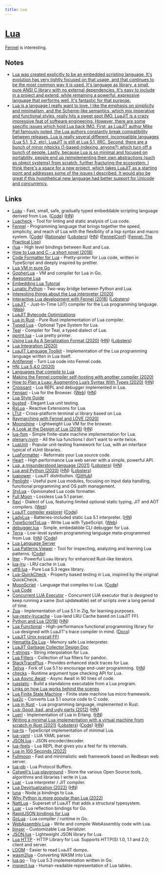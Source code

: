 ```yaml
---
title: Lua
---
```


# [Lua](https://www.lua.org)

[Fennel](https://github.com/bakpakin/Fennel) is interesting.

## Notes

- [Lua was created explicitly to be an embedded scripting language. It's evolution has very tightly focused on that usage, and that continues to be the most common way it is used. It's language as library, a small, pure ANSI C library with no external dependencies. It's easy to include in a project and extend, while remaining a powerful, expressive language that performs well. It's fantastic for that purpose.](https://www.reddit.com/r/lua/comments/hg9g3p/if_someone_asks_me_why_lua_i_show_him_this_link/)
- [Lua is a language I really want to love. I like the emphasis on simplicity and minimalism, and the Scheme-like semantics, which mix imperative and functional styles, really hits a sweet spot IMO. LuaJIT is a crazy impressive feat of software engineering. However, there are some specific issues which hold Lua back IMO. First, as LuaJIT author Mike Pall famously noted, the Lua authors constantly break compatibility between releases. Lua is really several different, incompatible languages (Lua 5.1, 5.2, etc). LuaJIT is still at Lua 5.1, IIRC. Second, there are a bunch of minor nitpicks (1-based-indexing, anyone?) which turn off a bunch of people. Lastly, because Lua is so minimal and focused on portability, people end up reimplementing their own abstractions (such as object systems) from scratch, further fracturing the ecosystem. I think there's a space for a new project, which takes LuaJIT as a starting point and addresses some of the issues I described. It would also be great if this hypothetical new language had better support for Unicode and concurrency.](https://news.ycombinator.com/item?id=23851393)

## Links

- [Luau](https://luau-lang.org/) - Fast, small, safe, gradually typed embeddable scripting language derived from Lua. ([Code](https://github.com/Roblox/luau)) ([HN](https://news.ycombinator.com/item?id=29097692))
- [Luacheck](https://github.com/luarocks/luacheck) - Tool for linting and static analysis of Lua code.
- [Fennel](https://fennel-lang.org/) - Programming language that brings together the speed, simplicity, and reach of Lua with the flexibility of a lisp syntax and macro system. ([Code](https://github.com/bakpakin/Fennel)) ([Rationale](https://fennel-lang.org/rationale)) ([Lobsters](https://lobste.rs/s/6bphbw/fennel_programming_language_rationale)) ([HN](https://news.ycombinator.com/item?id=24390904)) ([FennelConf](https://conf.fennel-lang.org/)) ([Fennel: The Practical Lisp](https://www.mattroelle.com/fennel-the-practical-lisp))
- [rlua](https://github.com/kyren/rlua) - High level bindings between Rust and Lua.
- [How to Lua and C - a short novel (2018)](https://sepisoad.com/blog/how%20to%20lua%20and%20c%20-%20a%20short%20novel.html)
- [Code Formatter for Lua](https://github.com/trixnz/lua-fmt) - Pretty-printer for Lua code, written in TypeScript and deeply inspired by prettier.
- [Lua VM in pure Go](https://github.com/Shopify/go-lua)
- [GopherLua](https://github.com/yuin/gopher-lua) - VM and compiler for Lua in Go.
- [Awesome Lua](https://github.com/LewisJEllis/awesome-lua)
- [Embedding Lua Tutorial](https://github.com/davepoo/EmbeddingLuaTutorial)
- [Lunatic Python](https://github.com/bastibe/lunatic-python) - Two-way bridge between Python and Lua.
- [Interesting things about the Lua interpreter (2020)](https://thesephist.com/posts/lua/)
- [Interactive Lua development with Fennel (2018)](https://technomancy.us/189) ([Lobsters](https://lobste.rs/s/1xlmb3/interactive_lua_development_with_fennel))
- [LuaJIT](https://github.com/LuaJIT/LuaJIT) - Just-In-Time (JIT) compiler for the Lua programming language. ([Web](http://luajit.org/))
- [LuaJIT Bytecode Optimizations](http://wiki.luajit.org/Optimizations)
- [Lua in Rust](https://github.com/lonng/lua-rs) - Pure Rust implementation of Lua compiler.
- [Typed Lua](https://github.com/andremm/typedlua) - Optional Type System for Lua.
- [Teal](https://github.com/teal-language/tl) - Compiler for Teal, a typed dialect of Lua.
- [pprint.lua](https://github.com/jagt/pprint.lua) - Lua pretty printer.
- [Using Lua As A Serialization Format (2020)](https://mkhan45.github.io/2020/06/16/using-lua-as-a-serialization-format.html) ([HN](https://news.ycombinator.com/item?id=23539332)) ([Lobsters](https://lobste.rs/s/dttksl/using_lua_as_serialization_format))
- [Lua Integration (2020)](https://mkhan45.github.io/2020/06/12/lua-integration.html)
- [LuaJIT Language Toolkit](https://github.com/franko/luajit-lang-toolkit) - Implementation of the Lua programming language written in Lua itself.
- [Antifennel](https://git.sr.ht/~technomancy/antifennel) - Turn Lua code into Fennel code.
- [HN: Lua 5.4.0 (2020)](https://news.ycombinator.com/item?id=23686297)
- [Languages that compile to Lua](https://github.com/hengestone/lua-languages)
- [Making the Fennel compiler self-hosting with another compiler (2020)](https://technomancy.us/192)
- [How to Plan a Luau: Augmenting Lua’s Syntax With Types (2020)](https://medium.com/roblox-tech-blog/how-to-plan-a-luau-augmenting-luas-syntax-with-types-7751a790f0d8) ([HN](https://news.ycombinator.com/item?id=24448364))
- [Croissant](https://github.com/giann/croissant) - Lua REPL and debugger implemented in Lua.
- [Fengari](https://github.com/fengari-lua/fengari) - Lua for the Browser. ([Web](https://fengari.io/)) ([HN](https://news.ycombinator.com/item?id=30404104))
- [Lua Style Guide](https://github.com/Olivine-Labs/lua-style-guide)
- [busted](https://github.com/Olivine-Labs/busted) - Elegant Lua unit testing.
- [RxLua](https://github.com/bjornbytes/RxLua) - Reactive Extensions for Lua.
- [LTUI](https://github.com/tboox/ltui) - Cross-platform terminal ui library based on Lua.
- [Raymarching with Fennel and LÖVE (2020)](https://andreyorst.gitlab.io/posts/2020-10-15-raymarching-with-fennel-and-love/)
- [Moonshine](https://github.com/gamesys/moonshine) - Lightweight Lua VM for the browser.
- [A Look at the Design of Lua (2018)](https://cacm.acm.org/magazines/2018/11/232214-a-look-at-the-design-of-lua/fulltext) ([HN](https://news.ycombinator.com/item?id=18327661))
- [lua-fsm](https://github.com/unindented/lua-fsm) - Simple finite-state machine implementation for Lua.
- [plenary.nvim](https://github.com/nvim-lua/plenary.nvim) - All the lua functions I don't want to write twice.
- [LuaUnit](https://github.com/bluebird75/luaunit) - Popular unit-testing framework for Lua, with an interface typical of xUnit libraries.
- [LuaFormatter](https://github.com/Koihik/LuaFormatter) - Reformats your Lua source code.
- [Heart](https://github.com/Hyperspace-Logistics/heart) - High performance Lua web server with a simple, powerful API.
- [Lua, a misunderstood language (2021)](https://andregarzia.com/2021/01/lua-a-misunderstood-language.html) ([Lobsters](https://lobste.rs/s/novtvd/lua_misunderstood_language)) ([HN](https://news.ycombinator.com/item?id=25796852))
- [Lua and Python (2020)](https://lwn.net/Articles/812122/) ([HN](https://news.ycombinator.com/item?id=25794374)) ([Lobsters](https://lobste.rs/s/2lpxqj/lua_python))
- [luapower](https://luapower.com/) - LuaJIT distribution. ([GitHub](https://github.com/luapower))
- [Penlight](https://github.com/lunarmodules/Penlight) - Useful pure Lua modules, focusing on input data handling, functional programming and OS path management.
- [StyLua](https://github.com/JohnnyMorganz/StyLua) - Opinionated Lua code formatter.
- [Full Moon](https://github.com/Kampfkarren/full-moon) - Lossless Lua 5.1 parser.
- [Ravi](https://github.com/dibyendumajumdar/ravi) - Dialect of Lua, featuring limited optional static typing, JIT and AOT compilers. ([Web](http://ravilang.github.io/))
- [LuaJIT compiler explorer](https://luajit.me/) ([Code](https://github.com/rapidlua/luajit.me))
- [LadyLua](https://github.com/tongson/LadyLua) - Batteries-included static Lua 5.1 interpreter. ([HN](https://news.ycombinator.com/item?id=26738006))
- [TypeScriptToLua](https://github.com/TypeScriptToLua/TypeScriptToLua) - Write Lua with TypeScript. ([Web](https://typescripttolua.github.io/))
- [debugger.lua](https://github.com/slembcke/debugger.lua) - Simple, embedabble CLI debugger for Lua.
- [Terra](https://terralang.org/) - Low-level system programming language meta-programmed from Lua. ([HN](https://news.ycombinator.com/item?id=27334065)) ([Code](https://github.com/terralang/terra))
- [Lua Language Server](https://github.com/sumneko/lua-language-server)
- [Lua Patterns Viewer](https://gitspartv.github.io/lua-patterns/) - Tool for inspecting, analyzing and learning Lua patterns. ([Code](https://github.com/GitSparTV/lua-patterns))
- [liter](https://github.com/ok-nick/liter) - Powerful Luau library for enhanced Rust-like iterators.
- [lua-lru](https://github.com/starius/lua-lru) - LRU cache in Lua.
- [utf8.lua](https://github.com/Stepets/utf8.lua) - Pure Lua 5.3 regex library.
- [Lua-QuickCheck](https://github.com/luc-tielen/lua-quickcheck) - Property based testing in Lua, inspired by the original QuickCheck.
- [MoonScript](https://moonscript.org/) - Language that compiles to Lua. ([Code](https://github.com/leafo/moonscript))
- [Lua Code](https://github.com/lua/lua)
- [Concurrent LUA Executor](https://github.com/kelindar/lua) - Concurrent LUA executor that is designed to keep running a same (but updateable) set of scripts over a long period of time.
- [Zua](https://github.com/squeek502/zua) - Implementation of Lua 5.1 in Zig, for learning purposes.
- [lua-resty-lrucache](https://github.com/openresty/lua-resty-lrucache) - Lua-land LRU Cache based on LuaJIT FFI.
- [Python and Lua (2019)](https://brmmm3.github.io/posts/2019/07/28/python_and_lua/) ([HN](https://news.ycombinator.com/item?id=28814141))
- [Lua Functional](https://github.com/luafun/luafun) - High-performance functional programming library for Lua designed with LuaJIT's trace compiler in mind. ([Docs](https://luafun.github.io/))
- [LuaJIT Unix syscall FFI](https://github.com/justincormack/ljsyscall)
- [Hematita Da Lua](https://github.com/danii/hematita) - Memory safe Lua interpreter.
- [LuaJIT Garbage Collector Design Doc](http://wiki.luajit.org/New-Garbage-Collector)
- [f-strings](https://github.com/hishamhm/f-strings) - String interpolation for Lua.
- [Lua Filters](https://github.com/pandoc/lua-filters) - Collection of lua filters for pandoc.
- [StackTracePlus](https://github.com/ignacio/StackTracePlus) - Provides enhanced stack traces for Lua.
- [Teliva](https://github.com/akkartik/teliva) - Fork of Lua 5.1 to encourage end-user programming. ([HN](https://news.ycombinator.com/item?id=29231563))
- [checks](https://github.com/fab13n/checks) - Runtime argument type checking API for Lua.
- [Lua Async Await](https://github.com/ms-jpq/lua-async-await) - Async Await in 90 lines of code.
- [luastatic](https://github.com/ers35/luastatic) - Build a standalone executable from a Lua program.
- [Links on how Lua works behind the scenes](https://github.com/edubart/nelua-lang/wiki/Useful-Links-for-Research)
- [Lua Finite State Machine](https://github.com/kyleconroy/lua-state-machine) - Finite state machine lua micro framework.
- [lua2c](https://github.com/davidm/lua2c) - Converts Lua 5.1 source code to C code.
- [Lua in Rust](https://github.com/cjneidhart/lua-in-rust) - Lua programming language, implemented in Rust.
- [Lua: Good, bad, and ugly parts (2012)](http://notebook.kulchenko.com/programming/lua-good-different-bad-and-ugly-parts) ([HN](https://news.ycombinator.com/item?id=29659336))
- [Luerl](https://github.com/rvirding/luerl) - Implementation of Lua in Erlang. ([HN](https://news.ycombinator.com/item?id=29703949))
- [Writing a minimal Lua implementation with a virtual machine from scratch in Rust (2021)](https://notes.eatonphil.com/lua-in-rust.html) ([Lobsters](https://lobste.rs/s/wlpgc3/writing_minimal_lua_implementation_with)) ([Code](https://github.com/eatonphil/lust)) ([HN](https://news.ycombinator.com/item?id=29952516))
- [lua-ts](https://github.com/ahuth/lua-ts) - TypeScript implementation of minimal Lua.
- [lua-yaml](https://github.com/exosite/lua-yaml) - LUA YAML parser.
- [JSON.lua](https://github.com/jiyinyiyong/json-lua) - JSON encoder/decoder.
- [lua-feels](https://github.com/paigeruten/lua-feels) - Lua REPL that gives you a feel for its internals.
- [Lua in 100 Seconds (2022)](https://www.youtube.com/watch?v=jUuqBZwwkQw)
- [Fullmoon](https://github.com/pkulchenko/fullmoon) - Fast and minimalistic web framework based on Redbean web server.
- [lua-pb](https://github.com/Neopallium/lua-pb) - Lua Protocol Buffers.
- [Catwell's Lua playground](https://github.com/catwell/cw-lua) - Store the various Open Source tools, algorithms and libraries I write in Lua.
- [Luar](https://github.com/Malien/luar) - Lua interpreter / JIT compiler.
- [Lua Devirtualization (2022)](https://ferib.dev/blog.php?l=post/Lua_Devirtualization_Part_1_Introduction) ([HN](https://news.ycombinator.com/item?id=30475616))
- [luna](https://github.com/cbrewster/luna) - Node.js bindings to Lua.
- [Why Python is more popular than Lua (2022)](https://www.reddit.com/r/ProgrammingLanguages/comments/tfurkb/if_lua_is_faster_and_smaller_than_python_while/)
- [NattLua](https://github.com/CapsAdmin/NattLua) - Superset of LuaJIT that adds a structural typesystem.
- [Luar](https://github.com/stevedonovan/luar) - Lua reflection bindings for Go.
- [RapidJSON bindings for Lua](https://github.com/xpol/lua-rapidjson)
- [GoLua](https://github.com/arnodel/golua) - Lua compiler / runtime in Go.
- [WebAssembly Lua](https://github.com/ysugimoto/webassembly-lua) - Write and compile WebAssembly code with Lua.
- [binser](https://github.com/bakpakin/binser) - Customizable Lua Serializer.
- [JSON.lua](https://github.com/rxi/json.lua) - Lightweight JSON library for Lua.
- [Lua HTTP](https://github.com/daurnimator/lua-http) - HTTP Library for Lua. Supports HTTP(S) 1.0, 1.1 and 2.0; client and server.
- [LOOM](https://github.com/cloudflare/loom) - Easier to read LuaJIT dumps.
- [wasm2lua](https://github.com/SwadicalRag/wasm2lua) - Converting WASM into Lua.
- [lua.go](https://github.com/zxh0/lua.go) - Toy Lua 5.3 implementation written in Go.
- [inspect.lua](https://github.com/kikito/inspect.lua) - Human-readable representation of Lua tables.